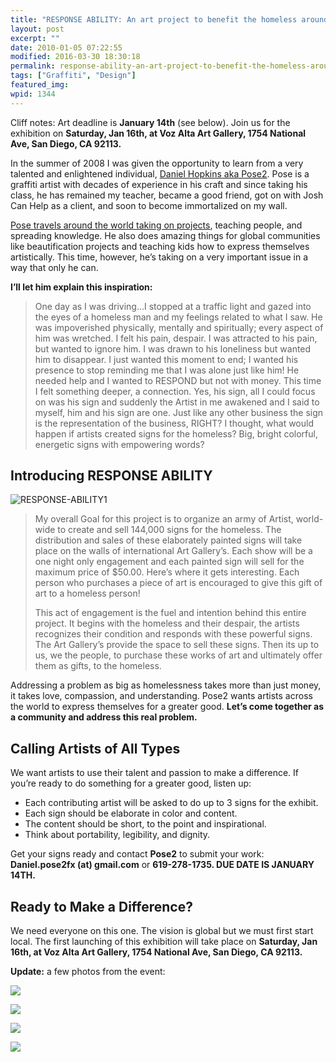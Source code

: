 ```yaml
---
title: "RESPONSE ABILITY: An art project to benefit the homeless around the world."
layout: post
excerpt: ""
date: 2010-01-05 07:22:55
modified: 2016-03-30 18:30:18
permalink: response-ability-an-art-project-to-benefit-the-homeless-around-the-world/index.html
tags: ["Graffiti", "Design"]
featured_img:
wpid: 1344
---
```



Cliff notes: Art deadline is **January 14th** (see below). Join us for the exhibition on **Saturday, Jan 16th, at Voz Alta Art Gallery, 1754 National Ave, San Diego, CA 92113.**

In the summer of 2008 I was given the opportunity to learn from a very talented and enlightened individual, [Daniel Hopkins aka Pose2](https://posetwo.com). Pose is a graffiti artist with decades of experience in his craft and since taking his class, he has remained my teacher, became a good friend, got on with Josh Can Help as a client, and soon to become immortalized on my wall.

[Pose travels around the world taking on projects](https://posetwo.com/igetaround), teaching people, and spreading knowledge. He also does amazing things for global communities like beautification projects and teaching kids how to express themselves artistically. This time, however, he’s taking on a very important issue in a way that only he can.

**I’ll let him explain this inspiration:**

> One day as I was driving…I stopped at a traffic light and gazed into the eyes of a homeless man and my feelings related to what I saw. He was impoverished physically, mentally and spiritually; every aspect of him was wretched. I felt his pain, despair. I was attracted to his pain, but wanted to ignore him. I was drawn to his loneliness but wanted him to disappear. I just wanted this moment to end; I wanted his presence to stop reminding me that I was alone just like him! He needed help and I wanted to RESPOND but not with money. This time I felt something deeper, a connection. Yes, his sign, all I could focus on was his sign and suddenly the Artist in me awakened and I said to myself, him and his sign are one. Just like any other business the sign is the representation of the business, RIGHT? I thought, what would happen if artists created signs for the homeless? Big, bright colorful, energetic signs with empowering words?

Introducing RESPONSE ABILITY
----------------------------

![RESPONSE-ABILITY1](/_images/2010/01/RESPONSE-ABILITY1.jpg "RESPONSE-ABILITY1")

> My overall Goal for this project is to organize an army of Artist, world-wide to create and sell 144,000 signs for the homeless. The distribution and sales of these elaborately painted signs will take place on the walls of international Art Gallery’s. Each show will be a one night only engagement and each painted sign will sell for the maximum price of $50.00. Here’s where it gets interesting. Each person who purchases a piece of art is encouraged to give this gift of art to a homeless person!
>
> This act of engagement is the fuel and intention behind this entire project. It begins with the homeless and their despair, the artists recognizes their condition and responds with these powerful signs. The Art Gallery’s provide the space to sell these signs. Then its up to us, we the people, to purchase these works of art and ultimately offer them as gifts, to the homeless.

Addressing a problem as big as homelessness takes more than just money, it takes love, compassion, and understanding. Pose2 wants artists across the world to express themselves for a greater good. **Let’s come together as a community and address this real problem.**

**Calling Artists of All Types**
--------------------------------

We want artists to use their talent and passion to make a difference. If you’re ready to do something for a greater good, listen up:

- Each contributing artist will be asked to do up to 3 signs for the exhibit.
- Each sign should be elaborate in color and content.
- The content should be short, to the point and inspirational.
- Think about portability, legibility, and dignity.

Get your signs ready and contact **Pose2** to submit your work: **Daniel.pose2fx (at) gmail.com** or **619-278-1735. DUE DATE IS JANUARY 14TH.**

**Ready to Make a Difference?**
-------------------------------

We need everyone on this one. The vision is global but we must first start local. The first launching of this exhibition will take place on **Saturday, Jan 16th, at Voz Alta Art Gallery, 1754 National Ave, San Diego, CA 92113.**

**Update:** a few photos from the event:

![](https://i102.photobucket.com/albums/m93/josh054/response_ability04.jpg)

![](https://i102.photobucket.com/albums/m93/josh054/response_ability03.jpg)

![](https://i102.photobucket.com/albums/m93/josh054/response_ability01.jpg)

![](https://i102.photobucket.com/albums/m93/josh054/response_ability02.jpg)
